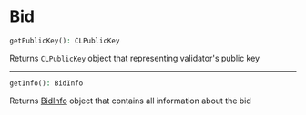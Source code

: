 # Bid

```php
getPublicKey(): CLPublicKey
```
Returns `CLPublicKey` object that representing validator's public key

---
```php
getInfo(): BidInfo
```
Returns [BidInfo](BidInfo.md) object that contains all information about the bid
